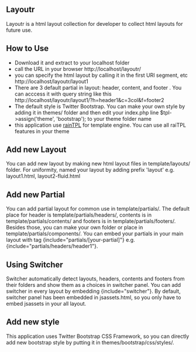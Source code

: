 ## Layoutr

Layoutr is a html layout collection for developer to collect html layouts for future use.

## How to Use

- Download it and extract to your localhost folder
- call the URL in your browser http://localhost/layoutr/
- you can specify the html layout by calling it in the first URI segment, 
  etc http://localhost/layoutr/layout1
- There are 3 default partial in layout: header, content, and footer .
  You can acccess it with query string like this http://localhost/layoutr/layout1/?h=header1&c=3col&f=footer2
- The default style is Twitter Bootstrap. You can make your own style
  by adding it in themes/ folder and then edit your index.php line 
  $tpl->assign('theme', 'bootstrap'); to your theme folder name
- this application use [rainTPL](http://www.raintpl.com/) for template engine. 
  You can use all raiTPL features in your theme

## Add new Layout

You can add new layout by making new html layout files in template/layouts/ folder.
For uniformity, named your layout by adding prefix 'layout' e.g. layout1.html, layout2-fluid.html

## Add new Partial

You can add partial layout for common use in template/partials/.
The default place for header is template/partials/headers/, contents is in template/partials/contents/ 
and footers is in template/partials/footers/. Besides those, you can make your own folder or place in template/partials/components/.
You can embed your partials in your main layout with tag {include="partials/[your-partial]"} e.g. {include="partials/headers/header1"}.

## Using Switcher

Switcher automatically detect layouts, headers, contents and footers from their folders and show them as a choices in switcher panel. You can add switcher in every layout by embedding {include="switcher"}. By default, switcher panel has been embedded in jsassets.html, so you only have to embed jsassets in your all layout.

## Add new style

This application uses Twitter Bootstrap CSS Framework, so you can directly add new bootstrap style by putting it in themes/bootstrap/css/styles/.